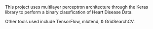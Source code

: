 <p>This project uses multilayer perceptron architecture through the Keras library to perform a binary classfication of Heart Disease Data.<br> 

<p>Other tools used include TensorFlow, mlxtend, & GridSearchCV.<br>
